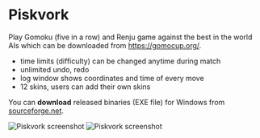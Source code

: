 # Piskvork
Play Gomoku (five in a row) and Renju game against the best in the world AIs which can be downloaded from https://gomocup.org/. 
- time limits (difficulty) can be changed anytime during match
- unlimited undo, redo
- log window shows coordinates and time of every move
- 12 skins, users can add their own skins

You can **download** released binaries (EXE file) for Windows from [sourceforge.net](https://sourceforge.net/projects/piskvork/).

![Piskvork screenshot](https://plastovicka.github.io/img/pisvork-gomo-cz.png)
![Piskvork screenshot](https://plastovicka.github.io/img/piskvork.png)
